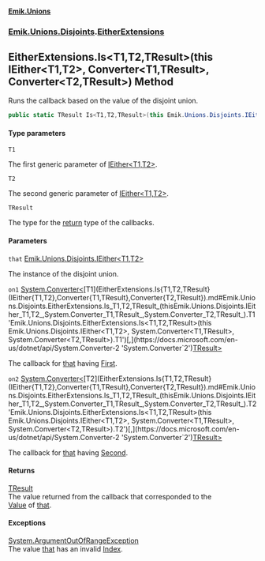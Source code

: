 #### [Emik.Unions](index.md 'index')
### [Emik.Unions.Disjoints](Emik.Unions.Disjoints.md 'Emik.Unions.Disjoints').[EitherExtensions](EitherExtensions.md 'Emik.Unions.Disjoints.EitherExtensions')

## EitherExtensions.Is<T1,T2,TResult>(this IEither<T1,T2>, Converter<T1,TResult>, Converter<T2,TResult>) Method

Runs the callback based on the value of the disjoint union.

```csharp
public static TResult Is<T1,T2,TResult>(this Emik.Unions.Disjoints.IEither<T1,T2> that, System.Converter<T1,TResult> on1, System.Converter<T2,TResult> on2);
```
#### Type parameters

<a name='Emik.Unions.Disjoints.EitherExtensions.Is_T1,T2,TResult_(thisEmik.Unions.Disjoints.IEither_T1,T2_,System.Converter_T1,TResult_,System.Converter_T2,TResult_).T1'></a>

`T1`

The first generic parameter of [IEither&lt;T1,T2&gt;](IEither{T1,T2}.md 'Emik.Unions.Disjoints.IEither<T1,T2>').

<a name='Emik.Unions.Disjoints.EitherExtensions.Is_T1,T2,TResult_(thisEmik.Unions.Disjoints.IEither_T1,T2_,System.Converter_T1,TResult_,System.Converter_T2,TResult_).T2'></a>

`T2`

The second generic parameter of [IEither&lt;T1,T2&gt;](IEither{T1,T2}.md 'Emik.Unions.Disjoints.IEither<T1,T2>').

<a name='Emik.Unions.Disjoints.EitherExtensions.Is_T1,T2,TResult_(thisEmik.Unions.Disjoints.IEither_T1,T2_,System.Converter_T1,TResult_,System.Converter_T2,TResult_).TResult'></a>

`TResult`

The type for the [return](https://docs.microsoft.com/en-us/dotnet/csharp/language-reference/keywords/return 'https://docs.microsoft.com/en-us/dotnet/csharp/language-reference/keywords/return') type of the callbacks.
#### Parameters

<a name='Emik.Unions.Disjoints.EitherExtensions.Is_T1,T2,TResult_(thisEmik.Unions.Disjoints.IEither_T1,T2_,System.Converter_T1,TResult_,System.Converter_T2,TResult_).that'></a>

`that` [Emik.Unions.Disjoints.IEither&lt;](IEither{T1,T2}.md 'Emik.Unions.Disjoints.IEither<T1,T2>')[T1](EitherExtensions.Is{T1,T2,TResult}(IEither{T1,T2},Converter{T1,TResult},Converter{T2,TResult}).md#Emik.Unions.Disjoints.EitherExtensions.Is_T1,T2,TResult_(thisEmik.Unions.Disjoints.IEither_T1,T2_,System.Converter_T1,TResult_,System.Converter_T2,TResult_).T1 'Emik.Unions.Disjoints.EitherExtensions.Is<T1,T2,TResult>(this Emik.Unions.Disjoints.IEither<T1,T2>, System.Converter<T1,TResult>, System.Converter<T2,TResult>).T1')[,](IEither{T1,T2}.md 'Emik.Unions.Disjoints.IEither<T1,T2>')[T2](EitherExtensions.Is{T1,T2,TResult}(IEither{T1,T2},Converter{T1,TResult},Converter{T2,TResult}).md#Emik.Unions.Disjoints.EitherExtensions.Is_T1,T2,TResult_(thisEmik.Unions.Disjoints.IEither_T1,T2_,System.Converter_T1,TResult_,System.Converter_T2,TResult_).T2 'Emik.Unions.Disjoints.EitherExtensions.Is<T1,T2,TResult>(this Emik.Unions.Disjoints.IEither<T1,T2>, System.Converter<T1,TResult>, System.Converter<T2,TResult>).T2')[&gt;](IEither{T1,T2}.md 'Emik.Unions.Disjoints.IEither<T1,T2>')

The instance of the disjoint union.

<a name='Emik.Unions.Disjoints.EitherExtensions.Is_T1,T2,TResult_(thisEmik.Unions.Disjoints.IEither_T1,T2_,System.Converter_T1,TResult_,System.Converter_T2,TResult_).on1'></a>

`on1` [System.Converter&lt;](https://docs.microsoft.com/en-us/dotnet/api/System.Converter-2 'System.Converter`2')[T1](EitherExtensions.Is{T1,T2,TResult}(IEither{T1,T2},Converter{T1,TResult},Converter{T2,TResult}).md#Emik.Unions.Disjoints.EitherExtensions.Is_T1,T2,TResult_(thisEmik.Unions.Disjoints.IEither_T1,T2_,System.Converter_T1,TResult_,System.Converter_T2,TResult_).T1 'Emik.Unions.Disjoints.EitherExtensions.Is<T1,T2,TResult>(this Emik.Unions.Disjoints.IEither<T1,T2>, System.Converter<T1,TResult>, System.Converter<T2,TResult>).T1')[,](https://docs.microsoft.com/en-us/dotnet/api/System.Converter-2 'System.Converter`2')[TResult](EitherExtensions.Is{T1,T2,TResult}(IEither{T1,T2},Converter{T1,TResult},Converter{T2,TResult}).md#Emik.Unions.Disjoints.EitherExtensions.Is_T1,T2,TResult_(thisEmik.Unions.Disjoints.IEither_T1,T2_,System.Converter_T1,TResult_,System.Converter_T2,TResult_).TResult 'Emik.Unions.Disjoints.EitherExtensions.Is<T1,T2,TResult>(this Emik.Unions.Disjoints.IEither<T1,T2>, System.Converter<T1,TResult>, System.Converter<T2,TResult>).TResult')[&gt;](https://docs.microsoft.com/en-us/dotnet/api/System.Converter-2 'System.Converter`2')

The callback for [that](EitherExtensions.Is{T1,T2,TResult}(IEither{T1,T2},Converter{T1,TResult},Converter{T2,TResult}).md#Emik.Unions.Disjoints.EitherExtensions.Is_T1,T2,TResult_(thisEmik.Unions.Disjoints.IEither_T1,T2_,System.Converter_T1,TResult_,System.Converter_T2,TResult_).that 'Emik.Unions.Disjoints.EitherExtensions.Is<T1,T2,TResult>(this Emik.Unions.Disjoints.IEither<T1,T2>, System.Converter<T1,TResult>, System.Converter<T2,TResult>).that') having [First](IEither{T1,T2}.First.md 'Emik.Unions.Disjoints.IEither<T1,T2>.First').

<a name='Emik.Unions.Disjoints.EitherExtensions.Is_T1,T2,TResult_(thisEmik.Unions.Disjoints.IEither_T1,T2_,System.Converter_T1,TResult_,System.Converter_T2,TResult_).on2'></a>

`on2` [System.Converter&lt;](https://docs.microsoft.com/en-us/dotnet/api/System.Converter-2 'System.Converter`2')[T2](EitherExtensions.Is{T1,T2,TResult}(IEither{T1,T2},Converter{T1,TResult},Converter{T2,TResult}).md#Emik.Unions.Disjoints.EitherExtensions.Is_T1,T2,TResult_(thisEmik.Unions.Disjoints.IEither_T1,T2_,System.Converter_T1,TResult_,System.Converter_T2,TResult_).T2 'Emik.Unions.Disjoints.EitherExtensions.Is<T1,T2,TResult>(this Emik.Unions.Disjoints.IEither<T1,T2>, System.Converter<T1,TResult>, System.Converter<T2,TResult>).T2')[,](https://docs.microsoft.com/en-us/dotnet/api/System.Converter-2 'System.Converter`2')[TResult](EitherExtensions.Is{T1,T2,TResult}(IEither{T1,T2},Converter{T1,TResult},Converter{T2,TResult}).md#Emik.Unions.Disjoints.EitherExtensions.Is_T1,T2,TResult_(thisEmik.Unions.Disjoints.IEither_T1,T2_,System.Converter_T1,TResult_,System.Converter_T2,TResult_).TResult 'Emik.Unions.Disjoints.EitherExtensions.Is<T1,T2,TResult>(this Emik.Unions.Disjoints.IEither<T1,T2>, System.Converter<T1,TResult>, System.Converter<T2,TResult>).TResult')[&gt;](https://docs.microsoft.com/en-us/dotnet/api/System.Converter-2 'System.Converter`2')

The callback for [that](EitherExtensions.Is{T1,T2,TResult}(IEither{T1,T2},Converter{T1,TResult},Converter{T2,TResult}).md#Emik.Unions.Disjoints.EitherExtensions.Is_T1,T2,TResult_(thisEmik.Unions.Disjoints.IEither_T1,T2_,System.Converter_T1,TResult_,System.Converter_T2,TResult_).that 'Emik.Unions.Disjoints.EitherExtensions.Is<T1,T2,TResult>(this Emik.Unions.Disjoints.IEither<T1,T2>, System.Converter<T1,TResult>, System.Converter<T2,TResult>).that') having [Second](IEither{T1,T2}.Second.md 'Emik.Unions.Disjoints.IEither<T1,T2>.Second').

#### Returns
[TResult](EitherExtensions.Is{T1,T2,TResult}(IEither{T1,T2},Converter{T1,TResult},Converter{T2,TResult}).md#Emik.Unions.Disjoints.EitherExtensions.Is_T1,T2,TResult_(thisEmik.Unions.Disjoints.IEither_T1,T2_,System.Converter_T1,TResult_,System.Converter_T2,TResult_).TResult 'Emik.Unions.Disjoints.EitherExtensions.Is<T1,T2,TResult>(this Emik.Unions.Disjoints.IEither<T1,T2>, System.Converter<T1,TResult>, System.Converter<T2,TResult>).TResult')  
The value returned from the callback that corresponded to the  
[Value](IEither.Value.md 'Emik.Unions.Disjoints.IEither.Value') of [that](EitherExtensions.Is{T1,T2,TResult}(IEither{T1,T2},Converter{T1,TResult},Converter{T2,TResult}).md#Emik.Unions.Disjoints.EitherExtensions.Is_T1,T2,TResult_(thisEmik.Unions.Disjoints.IEither_T1,T2_,System.Converter_T1,TResult_,System.Converter_T2,TResult_).that 'Emik.Unions.Disjoints.EitherExtensions.Is<T1,T2,TResult>(this Emik.Unions.Disjoints.IEither<T1,T2>, System.Converter<T1,TResult>, System.Converter<T2,TResult>).that').

#### Exceptions

[System.ArgumentOutOfRangeException](https://docs.microsoft.com/en-us/dotnet/api/System.ArgumentOutOfRangeException 'System.ArgumentOutOfRangeException')  
The value [that](EitherExtensions.Is{T1,T2,TResult}(IEither{T1,T2},Converter{T1,TResult},Converter{T2,TResult}).md#Emik.Unions.Disjoints.EitherExtensions.Is_T1,T2,TResult_(thisEmik.Unions.Disjoints.IEither_T1,T2_,System.Converter_T1,TResult_,System.Converter_T2,TResult_).that 'Emik.Unions.Disjoints.EitherExtensions.Is<T1,T2,TResult>(this Emik.Unions.Disjoints.IEither<T1,T2>, System.Converter<T1,TResult>, System.Converter<T2,TResult>).that') has an invalid [Index](IEither.Index.md 'Emik.Unions.Disjoints.IEither.Index').
